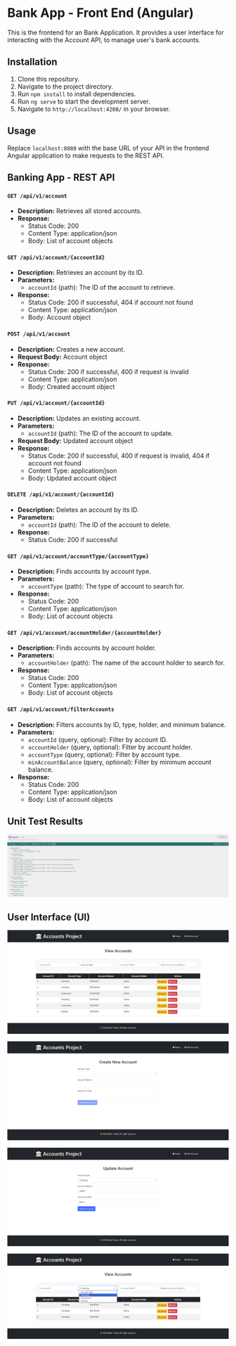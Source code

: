 # Bank App - Front End (Angular)

This is the frontend for an Bank Application. It provides a user interface for interacting with the Account API, to manage user's bank accounts.

## Installation

1. Clone this repository.
2. Navigate to the project directory.
3. Run `npm install` to install dependencies.
4. Run `ng serve` to start the development server.
5. Navigate to `http://localhost:4200/` in your browser.

## Usage

Replace `localhost:8080` with the base URL of your API in the frontend Angular application to make requests to the REST API.

## Banking App - REST API

#### `GET /api/v1/account`

- **Description:** Retrieves all stored accounts.
- **Response:**
  - Status Code: 200
  - Content Type: application/json
  - Body: List of account objects

#### `GET /api/v1/account/{accountId}`

- **Description:** Retrieves an account by its ID.
- **Parameters:**
  - `accountId` (path): The ID of the account to retrieve.
- **Response:**
  - Status Code: 200 if successful, 404 if account not found
  - Content Type: application/json
  - Body: Account object

#### `POST /api/v1/account`

- **Description:** Creates a new account.
- **Request Body:** Account object
- **Response:**
  - Status Code: 200 if successful, 400 if request is invalid
  - Content Type: application/json
  - Body: Created account object

#### `PUT /api/v1/account/{accountId}`

- **Description:** Updates an existing account.
- **Parameters:**
  - `accountId` (path): The ID of the account to update.
- **Request Body:** Updated account object
- **Response:**
  - Status Code: 200 if successful, 400 if request is invalid, 404 if account not found
  - Content Type: application/json
  - Body: Updated account object

#### `DELETE /api/v1/account/{accountId}`

- **Description:** Deletes an account by its ID.
- **Parameters:**
  - `accountId` (path): The ID of the account to delete.
- **Response:**
  - Status Code: 200 if successful

#### `GET /api/v1/account/accountType/{accountType}`

- **Description:** Finds accounts by account type.
- **Parameters:**
  - `accountType` (path): The type of account to search for.
- **Response:**
  - Status Code: 200
  - Content Type: application/json
  - Body: List of account objects

#### `GET /api/v1/account/accountHolder/{accountHolder}`

- **Description:** Finds accounts by account holder.
- **Parameters:**
  - `accountHolder` (path): The name of the account holder to search for.
- **Response:**
  - Status Code: 200
  - Content Type: application/json
  - Body: List of account objects

#### `GET /api/v1/account/filterAccounts`

- **Description:** Filters accounts by ID, type, holder, and minimum balance.
- **Parameters:**
  - `accountId` (query, optional): Filter by account ID.
  - `accountHolder` (query, optional): Filter by account holder.
  - `accountType` (query, optional): Filter by account type.
  - `minAccountBalance` (query, optional): Filter by minimum account balance.
- **Response:**
  - Status Code: 200
  - Content Type: application/json
  - Body: List of account objects

## Unit Test Results

![Unit Tests](image.png)

## User Interface (UI)

![Home Page](image-1.png)

![Add Account Page](image-2.png)

![Update Account Page](image-3.png)

![Filter Example](image-4.png)
